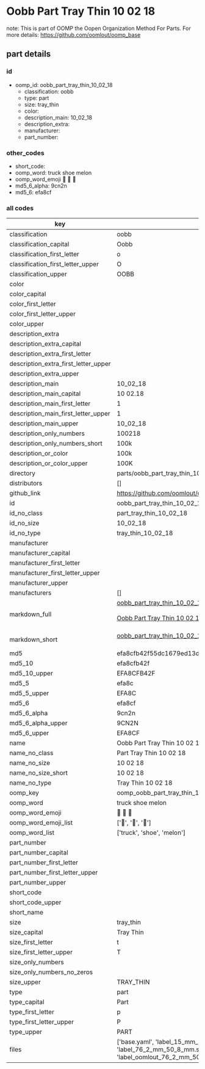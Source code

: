 # Oobb Part Tray Thin 10 02 18  

note: This is part of OOMP the Oopen Organization Method For Parts. For more details: https://github.com/oomlout/oomp_base

##  part details





### id
* oomp_id: oobb_part_tray_thin_10_02_18
  * classification: oobb
  * type: part
  * size: tray_thin
  * color: 
  * description_main: 10_02_18
  * description_extra: 
  * manufacturer: 
  * part_number: 

### other_codes
* short_code: 
* oomp_word: truck shoe melon
* oomp_word_emoji :truck: :shoe: :melon:
* md5_6_alpha: 9cn2n
* md5_6: efa8cf

### all codes 
| key | value |  
| --- | --- |  
| classification | oobb |  
| classification_capital | Oobb |  
| classification_first_letter | o |  
| classification_first_letter_upper | O |  
| classification_upper | OOBB |  
| color |  |  
| color_capital |  |  
| color_first_letter |  |  
| color_first_letter_upper |  |  
| color_upper |  |  
| description_extra |  |  
| description_extra_capital |  |  
| description_extra_first_letter |  |  
| description_extra_first_letter_upper |  |  
| description_extra_upper |  |  
| description_main | 10_02_18 |  
| description_main_capital | 10 02.18 |  
| description_main_first_letter | 1 |  
| description_main_first_letter_upper | 1 |  
| description_main_upper | 10_02_18 |  
| description_only_numbers | 100218 |  
| description_only_numbers_short | 100k |  
| description_or_color | 100k |  
| description_or_color_upper | 100K |  
| directory | parts/oobb_part_tray_thin_10_02_18 |  
| distributors | [] |  
| github_link | https://github.com/oomlout/oomlout_oomp_part_src/tree/main/parts/oobb_part_tray_thin_10_02_18/working |  
| id | oobb_part_tray_thin_10_02_18 |  
| id_no_class | part_tray_thin_10_02_18 |  
| id_no_size | 10_02_18 |  
| id_no_type | tray_thin_10_02_18 |  
| manufacturer |  |  
| manufacturer_capital |  |  
| manufacturer_first_letter |  |  
| manufacturer_first_letter_upper |  |  
| manufacturer_upper |  |  
| manufacturers | [] |  
| markdown_full | [oobb_part_tray_thin_10_02_18](https://github.com/oomlout/oomlout_oomp_part_src/tree/main/parts/oobb_part_tray_thin_10_02_18/working)<br>[](https://github.com/oomlout/oomlout_oomp_part_src/tree/main/parts/oobb_part_tray_thin_10_02_18/working)<br>[Oobb Part Tray Thin 10 02 18](https://github.com/oomlout/oomlout_oomp_part_src/tree/main/parts/oobb_part_tray_thin_10_02_18/working)<br><br> |  
| markdown_short | [oobb_part_tray_thin_10_02_18](https://github.com/oomlout/oomlout_oomp_part_src/tree/main/parts/oobb_part_tray_thin_10_02_18/working)<br><br> |  
| md5 | efa8cfb42f55dc1679ed13d45998b050 |  
| md5_10 | efa8cfb42f |  
| md5_10_upper | EFA8CFB42F |  
| md5_5 | efa8c |  
| md5_5_upper | EFA8C |  
| md5_6 | efa8cf |  
| md5_6_alpha | 9cn2n |  
| md5_6_alpha_upper | 9CN2N |  
| md5_6_upper | EFA8CF |  
| name | Oobb Part Tray Thin 10 02 18 |  
| name_no_class | Part Tray Thin 10 02 18 |  
| name_no_size | 10 02 18 |  
| name_no_size_short | 10 02 18 |  
| name_no_type | Tray Thin 10 02 18 |  
| oomp_key | oomp_oobb_part_tray_thin_10_02_18 |  
| oomp_word | truck shoe melon |  
| oomp_word_emoji | :truck: :shoe: :melon: |  
| oomp_word_emoji_list | [':truck:', ':shoe:', ':melon:'] |  
| oomp_word_list | ['truck', 'shoe', 'melon'] |  
| part_number |  |  
| part_number_capital |  |  
| part_number_first_letter |  |  
| part_number_first_letter_upper |  |  
| part_number_upper |  |  
| short_code |  |  
| short_code_upper |  |  
| short_name |  |  
| size | tray_thin |  
| size_capital | Tray Thin |  
| size_first_letter | t |  
| size_first_letter_upper | T |  
| size_only_numbers |  |  
| size_only_numbers_no_zeros |  |  
| size_upper | TRAY_THIN |  
| type | part |  
| type_capital | Part |  
| type_first_letter | p |  
| type_first_letter_upper | P |  
| type_upper | PART |  
| files | ['base.yaml', 'label_15_mm_30_mm.pdf', 'label_15_mm_30_mm.svg', 'label_76_2_mm_50_8_mm.pdf', 'label_76_2_mm_50_8_mm.svg', 'label_oomlout_76_2_mm_50_8_mm.pdf', 'label_oomlout_76_2_mm_50_8_mm.svg', 'readme.md', 'working.json', 'working.yaml'] |  

